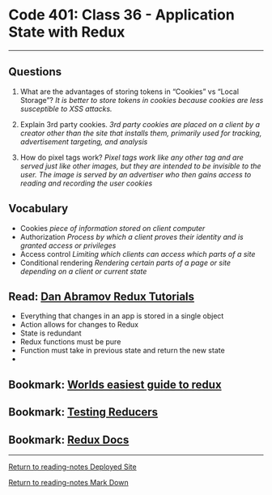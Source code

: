 # Code 401: Class 36 - Application State with Redux

***

## Questions

1. What are the advantages of storing tokens in “Cookies” vs “Local Storage”? *It is better to store tokens in cookies because cookies are less susceptible to XSS attacks.*

2. Explain 3rd party cookies. *3rd party cookies are placed on a client by a creator other than the site that installs them, primarily used for tracking, advertisement targeting, and analysis*

3. How do pixel tags work? *Pixel tags work like any other tag and are served just like other images, but they are intended to be invisible to the user. The image is served by an advertiser who then gains access to reading and recording the user cookies*

## Vocabulary

- Cookies *piece of information stored on client computer*
- Authorization *Process by which a client proves their identity and is granted access or privileges*
- Access control *Limiting which clients can access which parts of a site*
- Conditional rendering *Rendering certain parts of a page or site depending on a client or current state*

## Read: [Dan Abramov Redux Tutorials](https://egghead.io/courses/getting-started-with-redux)

- Everything that changes in an app is stored in a single object
- Action allows for changes to Redux
- State is redundant
- Redux functions must be pure
- Function must take in previous state and return the new state
- 

## Bookmark: [Worlds easiest guide to redux](https://www.freecodecamp.org/news/understanding-redux-the-worlds-easiest-guide-to-beginning-redux-c695f45546f6/)

## Bookmark: [Testing Reducers](https://medium.com/@netxm/testing-redux-reducers-with-jest-6653abbfe3e1)

## Bookmark: [Redux Docs](https://redux.js.org/)

***

[Return to reading-notes Deployed Site](https://simon-panek.github.io/reading-notes/)

[Return to reading-notes Mark Down](https://github.com/simon-panek/reading-notes)
